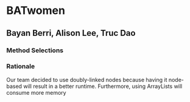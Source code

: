 # BATwomen

## Bayan Berri, Alison Lee, Truc Dao

### Method Selections
 

### Rationale 
Our team decided to use doubly-linked nodes because having it node-based will result in a better runtime. Furthermore, using ArrayLists will consume more memory
